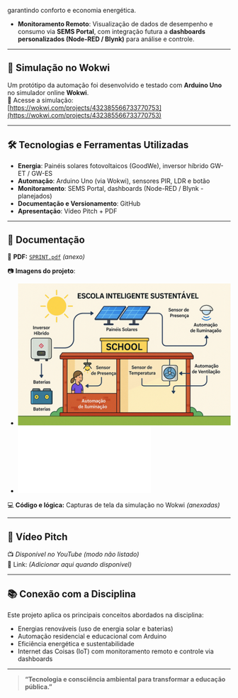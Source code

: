 
garantindo conforto e economia energética.  
- **Monitoramento Remoto**: Visualização de dados de desempenho e consumo via **SEMS Portal**, com integração futura a **dashboards personalizados (Node-RED / Blynk)** para análise e controle.  

---

## 🔁 Simulação no Wokwi  

Um protótipo da automação foi desenvolvido e testado com **Arduino Uno** no simulador online **Wokwi**.  
🔗 Acesse a simulação:  
[https://wokwi.com/projects/432385566733770753](https://wokwi.com/projects/432385566733770753)

---

## 🛠️ Tecnologias e Ferramentas Utilizadas  
- **Energia**: Painéis solares fotovoltaicos (GoodWe), inversor híbrido GW-ET / GW-ES  
- **Automação**: Arduino Uno (via Wokwi), sensores PIR, LDR e botão  
- **Monitoramento**: SEMS Portal, dashboards (Node-RED / Blynk - planejados)  
- **Documentação e Versionamento**: GitHub  
- **Apresentação**: Vídeo Pitch + PDF  

---

## 📝 Documentação  

📄 **PDF:** [`SPRINT.pdf`](./SPRINT.pdf) *(anexo)*  

📷 **Imagens do projeto**:  
- ![Diagrama da Escola Automatizada](./sprint_foto.png)  
- ![Slide de Apresentação](./imagens/slide_energias_renovaveis.pdf)  

💻 **Código e lógica:** Capturas de tela da simulação no Wokwi *(anexadas)*  

---

## 🎥 Vídeo Pitch  
📺 *Disponível no YouTube (modo não listado)*  
🔗 Link: *(Adicionar aqui quando disponível)*

---

## 📚 Conexão com a Disciplina  

Este projeto aplica os principais conceitos abordados na disciplina:  
- Energias renováveis (uso de energia solar e baterias)  
- Automação residencial e educacional com Arduino  
- Eficiência energética e sustentabilidade  
- Internet das Coisas (IoT) com monitoramento remoto e controle via dashboards  

---

> **“Tecnologia e consciência ambiental para transformar a educação pública.”**
